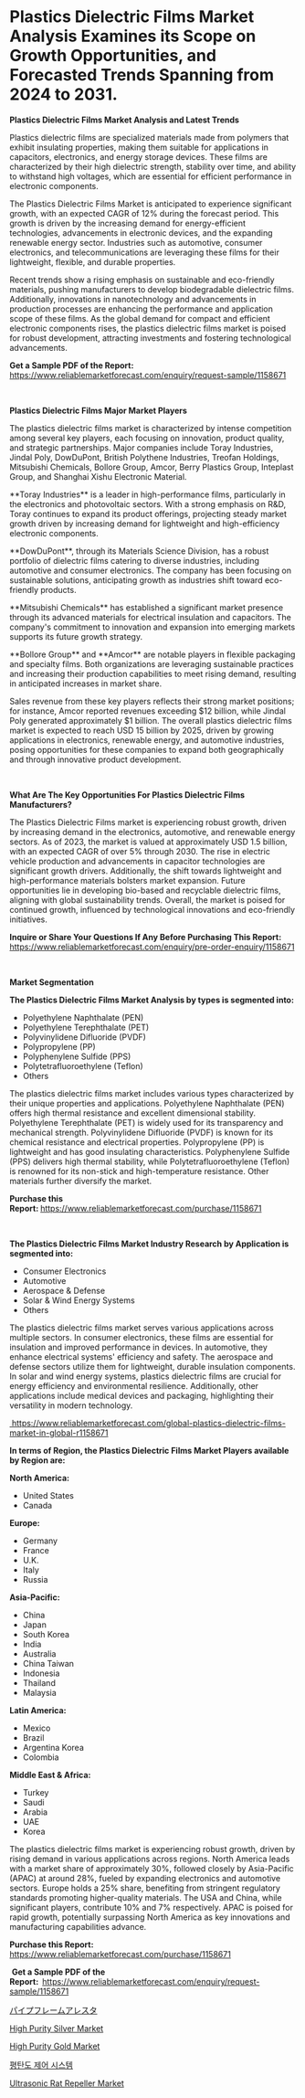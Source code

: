 <p><h1>Plastics Dielectric Films Market Analysis Examines its Scope on Growth Opportunities, and Forecasted Trends Spanning from 2024 to 2031.</h1></p><p><strong>Plastics Dielectric Films Market Analysis and Latest Trends</strong></p>
<p><p>Plastics dielectric films are specialized materials made from polymers that exhibit insulating properties, making them suitable for applications in capacitors, electronics, and energy storage devices. These films are characterized by their high dielectric strength, stability over time, and ability to withstand high voltages, which are essential for efficient performance in electronic components. </p><p>The Plastics Dielectric Films Market is anticipated to experience significant growth, with an expected CAGR of 12% during the forecast period. This growth is driven by the increasing demand for energy-efficient technologies, advancements in electronic devices, and the expanding renewable energy sector. Industries such as automotive, consumer electronics, and telecommunications are leveraging these films for their lightweight, flexible, and durable properties.</p><p>Recent trends show a rising emphasis on sustainable and eco-friendly materials, pushing manufacturers to develop biodegradable dielectric films. Additionally, innovations in nanotechnology and advancements in production processes are enhancing the performance and application scope of these films. As the global demand for compact and efficient electronic components rises, the plastics dielectric films market is poised for robust development, attracting investments and fostering technological advancements.</p></p>
<p><strong>Get a Sample PDF of the Report:&nbsp;</strong> <a href="https://www.reliablemarketforecast.com/enquiry/request-sample/1158671">https://www.reliablemarketforecast.com/enquiry/request-sample/1158671</a></p>
<p>&nbsp;</p>
<p><strong>Plastics Dielectric Films Major Market Players</strong></p>
<p><p>The plastics dielectric films market is characterized by intense competition among several key players, each focusing on innovation, product quality, and strategic partnerships. Major companies include Toray Industries, Jindal Poly, DowDuPont, British Polythene Industries, Treofan Holdings, Mitsubishi Chemicals, Bollore Group, Amcor, Berry Plastics Group, Inteplast Group, and Shanghai Xishu Electronic Material.</p><p>**Toray Industries** is a leader in high-performance films, particularly in the electronics and photovoltaic sectors. With a strong emphasis on R&D, Toray continues to expand its product offerings, projecting steady market growth driven by increasing demand for lightweight and high-efficiency electronic components.</p><p>**DowDuPont**, through its Materials Science Division, has a robust portfolio of dielectric films catering to diverse industries, including automotive and consumer electronics. The company has been focusing on sustainable solutions, anticipating growth as industries shift toward eco-friendly products.</p><p>**Mitsubishi Chemicals** has established a significant market presence through its advanced materials for electrical insulation and capacitors. The company's commitment to innovation and expansion into emerging markets supports its future growth strategy.</p><p>**Bollore Group** and **Amcor** are notable players in flexible packaging and specialty films. Both organizations are leveraging sustainable practices and increasing their production capabilities to meet rising demand, resulting in anticipated increases in market share.</p><p>Sales revenue from these key players reflects their strong market positions; for instance, Amcor reported revenues exceeding $12 billion, while Jindal Poly generated approximately $1 billion. The overall plastics dielectric films market is expected to reach USD 15 billion by 2025, driven by growing applications in electronics, renewable energy, and automotive industries, posing opportunities for these companies to expand both geographically and through innovative product development.</p></p>
<p>&nbsp;</p>
<p><strong>What Are The Key Opportunities For Plastics Dielectric Films Manufacturers?</strong></p>
<p><p>The Plastics Dielectric Films market is experiencing robust growth, driven by increasing demand in the electronics, automotive, and renewable energy sectors. As of 2023, the market is valued at approximately USD 1.5 billion, with an expected CAGR of over 5% through 2030. The rise in electric vehicle production and advancements in capacitor technologies are significant growth drivers. Additionally, the shift towards lightweight and high-performance materials bolsters market expansion. Future opportunities lie in developing bio-based and recyclable dielectric films, aligning with global sustainability trends. Overall, the market is poised for continued growth, influenced by technological innovations and eco-friendly initiatives.</p></p>
<p><strong>Inquire or Share Your Questions If Any Before Purchasing This Report:</strong> <a href="https://www.reliablemarketforecast.com/enquiry/pre-order-enquiry/1158671">https://www.reliablemarketforecast.com/enquiry/pre-order-enquiry/1158671</a></p>
<p>&nbsp;</p>
<p><strong>Market Segmentation</strong></p>
<p><strong>The Plastics Dielectric Films Market Analysis by types is segmented into:</strong></p>
<p><ul><li>Polyethylene Naphthalate (PEN)</li><li>Polyethylene Terephthalate (PET)</li><li>Polyvinylidene Difluoride (PVDF)</li><li>Polypropylene (PP)</li><li>Polyphenylene Sulfide (PPS)</li><li>Polytetrafluoroethylene (Teflon)</li><li>Others</li></ul></p>
<p><p>The plastics dielectric films market includes various types characterized by their unique properties and applications. Polyethylene Naphthalate (PEN) offers high thermal resistance and excellent dimensional stability. Polyethylene Terephthalate (PET) is widely used for its transparency and mechanical strength. Polyvinylidene Difluoride (PVDF) is known for its chemical resistance and electrical properties. Polypropylene (PP) is lightweight and has good insulating characteristics. Polyphenylene Sulfide (PPS) delivers high thermal stability, while Polytetrafluoroethylene (Teflon) is renowned for its non-stick and high-temperature resistance. Other materials further diversify the market.</p></p>
<p><strong>Purchase this Report:&nbsp;</strong><a href="https://www.reliablemarketforecast.com/purchase/1158671">https://www.reliablemarketforecast.com/purchase/1158671</a></p>
<p>&nbsp;</p>
<p><strong>The Plastics Dielectric Films Market Industry Research by Application is segmented into:</strong></p>
<p><ul><li>Consumer Electronics</li><li>Automotive</li><li>Aerospace & Defense</li><li>Solar & Wind Energy Systems</li><li>Others</li></ul></p>
<p><p>The plastics dielectric films market serves various applications across multiple sectors. In consumer electronics, these films are essential for insulation and improved performance in devices. In automotive, they enhance electrical systems' efficiency and safety. The aerospace and defense sectors utilize them for lightweight, durable insulation components. In solar and wind energy systems, plastics dielectric films are crucial for energy efficiency and environmental resilience. Additionally, other applications include medical devices and packaging, highlighting their versatility in modern technology.</p></p>
<p><a href="https://www.reliablemarketforecast.com/global-plastics-dielectric-films-market-in-global-r1158671">&nbsp;https://www.reliablemarketforecast.com/global-plastics-dielectric-films-market-in-global-r1158671</a></p>
<p><strong>In terms of Region, the Plastics Dielectric Films Market Players available by Region are:</strong></p>
<p>
    <p> <strong> North America: </strong>
        <ul>
            <li>United States</li>
            <li>Canada</li>
        </ul>
        </p> 
    <p> <strong> Europe: </strong>
        <ul>
            <li>Germany</li>
            <li>France</li>
            <li>U.K.</li>
            <li>Italy</li>
            <li>Russia</li>
        </ul>
        </p> 
    <p> <strong> Asia-Pacific: </strong>
        <ul>
            <li>China</li>
            <li>Japan</li>
            <li>South Korea</li>
            <li>India</li>
            <li>Australia</li>
            <li>China Taiwan</li>
            <li>Indonesia</li>
            <li>Thailand</li>
            <li>Malaysia</li>
        </ul>
        </p> 
    <p> <strong> Latin America: </strong>
        <ul>
            <li>Mexico</li>
            <li>Brazil</li>
            <li>Argentina Korea</li>
            <li>Colombia</li>
        </ul>
        </p> 
    <p> <strong> Middle East & Africa: </strong>
        <ul>
            <li>Turkey</li>
            <li>Saudi</li>
            <li>Arabia</li>
            <li>UAE</li>
            <li>Korea</li>
        </ul>
    </p>
    </p>
<p><p>The plastics dielectric films market is experiencing robust growth, driven by rising demand in various applications across regions. North America leads with a market share of approximately 30%, followed closely by Asia-Pacific (APAC) at around 28%, fueled by expanding electronics and automotive sectors. Europe holds a 25% share, benefiting from stringent regulatory standards promoting higher-quality materials. The USA and China, while significant players, contribute 10% and 7% respectively. APAC is poised for rapid growth, potentially surpassing North America as key innovations and manufacturing capabilities advance.</p></p>
<p><strong>Purchase this Report: </strong><a href="https://www.reliablemarketforecast.com/purchase/1158671">https://www.reliablemarketforecast.com/purchase/1158671</a></p>
<p>&nbsp;<strong>Get a Sample PDF of the Report:&nbsp;&nbsp;</strong><a href="https://www.reliablemarketforecast.com/enquiry/request-sample/1158671">https://www.reliablemarketforecast.com/enquiry/request-sample/1158671</a></p>
<p><strong></strong></p>
<p><p><a href="https://medium.com/@edmondg3yrtreenfelder8956/pipe-flame-arresters-market-%E3%81%AF-%E3%82%B3%E3%82%B9%E3%83%88%E7%AE%A1%E7%90%86%E3%81%A8%E5%8A%B9%E7%8E%87%E5%90%91%E4%B8%8A%E3%82%92%E5%84%AA%E5%85%88%E3%81%97%E3%81%BE%E3%81%99-%E3%81%95%E3%82%89%E3%81%AB-%E5%A0%B1%E5%91%8A%E6%9B%B8%E3%81%AF%E5%B8%82%E5%A0%B4%E3%81%AE%E9%9C%80%E8%A6%81%E9%9D%A2%E3%81%A8%E4%BE%9B%E7%B5%A6%E9%9D%A2%E3%81%AE%E4%B8%A1%E6%96%B9%E3%82%92%E3%82%AB%E3%83%90%E3%83%BC%E3%81%97%E3%81%A6%E3%81%84%E3%81%BE%E3%81%99-pipe-flame-109c3b3bf5ec">パイプフレームアレスタ</a></p><p><a href="https://issuu.com/reportprime-2/docs/high-purity-silver-market-size-2030_f2ccb3fa300299">High Purity Silver Market</a></p><p><a href="https://issuu.com/reportprime-2/docs/high-purity-gold-market-size-2030.p_b4efbe8a1e94a3">High Purity Gold Market</a></p><p><a href="https://medium.com/@donnymclaughlin2009/%EC%84%B8%EA%B3%84-flatness-control-system-market-%EC%9D%80-2024%EC%97%90%EC%84%9C-2031%EB%A1%9C-%EC%97%B0%ED%8F%89%EA%B7%A0-%EC%A6%9D%EA%B0%80%EC%9C%A8%EC%9D%84-%EB%B3%B4%EC%9D%BC-%EA%B2%83%EC%9C%BC%EB%A1%9C-%EC%98%88%EC%83%81%EB%90%A9%EB%8B%88%EB%8B%A4-fcd94ebd2445">평탄도 제어 시스템</a></p><p><a href="https://www.linkedin.com/pulse/ultrasonic-rat-repeller-market-global-insights-regional-n5tue?trackingId=85Qfag68RvGQm5msoZ%2BxYQ%3D%3D">Ultrasonic Rat Repeller Market</a></p></p>
